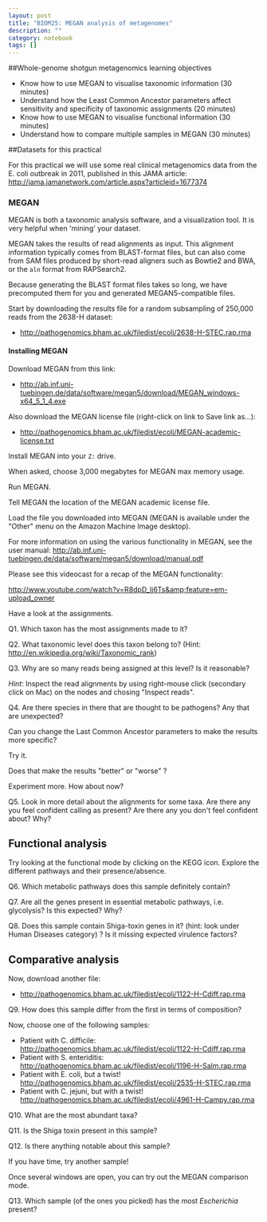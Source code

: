 ```yaml
---
layout: post
title: "BIOM25: MEGAN analysis of metagenomes"
description: ""
category: notebook 
tags: []
---
```



##Whole-genome shotgun metagenomics learning objectives

- Know how to use MEGAN to visualise taxonomic information (30 minutes)
- Understand how the Least Common Ancestor parameters affect sensitivity and specificity of taxonomic assignments (20 minutes)
- Know how to use MEGAN to visualise functional information (30 minutes)
- Understand how to compare multiple samples in MEGAN (30 minutes)

##Datasets for this practical

For this practical we will use some real clinical metagenomics data from the E. coli outbreak in 2011, published in this JAMA article: <http://jama.jamanetwork.com/article.aspx?articleid=1677374>

### MEGAN

MEGAN is both a taxonomic analysis software, and a visualization tool. It is very helpful when 'mining' your dataset.

MEGAN takes the results of read alignments as input. This alignment information typically comes from BLAST-format files, but can also come from SAM files produced by short-read aligners such as Bowtie2 and BWA, or the `aln` format from RAPSearch2.

Because generating the BLAST format files takes so long, we have precomputed them for you and generated MEGAN5-compatible files.

Start by downloading the results file for a random subsampling of 250,000 reads from the 2638-H dataset:

 - <http://pathogenomics.bham.ac.uk/filedist/ecoli/2638-H-STEC.rap.rma>

#### Installing MEGAN

Download MEGAN from this link:

 - <http://ab.inf.uni-tuebingen.de/data/software/megan5/download/MEGAN_windows-x64_5_1_4.exe>

Also download the MEGAN license file (right-click on link to Save link as...):

 - <http://pathogenomics.bham.ac.uk/filedist/ecoli/MEGAN-academic-license.txt>

Install MEGAN into your `Z:` drive.

When asked, choose 3,000 megabytes for MEGAN max memory usage.

Run MEGAN.

Tell MEGAN the location of the MEGAN academic license file.

Load the file you downloaded into MEGAN (MEGAN is available under the "Other" menu on the Amazon Machine Image desktop).

For more information on using the various functionality in MEGAN, see the user manual: <http://ab.inf.uni-tuebingen.de/data/software/megan5/download/manual.pdf>

Please see this videocast for a recap of the MEGAN functionality:

<http://www.youtube.com/watch?v=R8dpD_lj6Ts&amp;feature=em-upload_owner>

Have a look at the assignments.

Q1. Which taxon has the most assignments made to it?

Q2. What taxonomic level does this taxon belong to? (Hint: <http://en.wikipedia.org/wiki/Taxonomic_rank>)

Q3. Why are so many reads being assigned at this level? Is it reasonable?

*Hint*: Inspect the read alignments by using right-mouse click (secondary click on Mac) on the nodes and chosing "Inspect reads".

Q4. Are there species in there that are thought to be pathogens? Any that are unexpected?

Can you change the Last Common Ancestor parameters to make the results more specific?

Try it.

Does that make the results "better" or "worse" ?

Experiment more.  How about now?

Q5. Look in more detail about the alignments for some taxa. Are there any you feel confident calling as present? Are there any you don't feel confident about? Why?

## Functional analysis

Try looking at the functional mode by clicking on the KEGG icon. Explore the different pathways and their presence/absence.

Q6. Which metabolic pathways does this sample definitely contain? 

Q7. Are all the genes present in essential metabolic pathways, i.e. glycolysis? Is this expected? Why?

Q8. Does this sample contain Shiga-toxin genes in it? (hint: look under Human Diseases category) ? Is it missing expected virulence factors?

## Comparative analysis

Now, download another file:

 - <http://pathogenomics.bham.ac.uk/filedist/ecoli/1122-H-Cdiff.rap.rma>

Q9. How does this sample differ from the first in terms of composition? 

Now, choose one of the following samples:

 - Patient with C. difficile: <http://pathogenomics.bham.ac.uk/filedist/ecoli/1122-H-Cdiff.rap.rma>
 - Patient with S. enteriditis: <http://pathogenomics.bham.ac.uk/filedist/ecoli/1196-H-Salm.rap.rma>
 - Patient with E. coli, but a twist! <http://pathogenomics.bham.ac.uk/filedist/ecoli/2535-H-STEC.rap.rma>
 - Patient with C. jejuni, but with a twist! <http://pathogenomics.bham.ac.uk/filedist/ecoli/4961-H-Campy.rap.rma>

Q10. What are the most abundant taxa?

Q11. Is the Shiga toxin present in this sample?

Q12. Is there anything notable about this sample?

If you have time, try another sample!

Once several windows are open, you can try out the MEGAN comparison mode.

Q13. Which sample (of the ones you picked) has the most *Escherichia* present?


